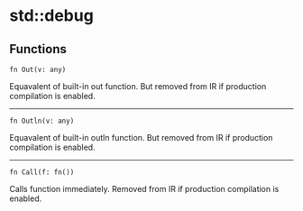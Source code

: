 # std::debug

## Functions

```jule
fn Out(v: any)
```
Equavalent of built-in out function. But removed from IR if production compilation is enabled.

---

```jule
fn Outln(v: any)
```
Equavalent of built-in outln function. But removed from IR if production compilation is enabled.

---

```jule
fn Call(f: fn())
```
Calls function immediately. Removed from IR if production compilation is enabled.